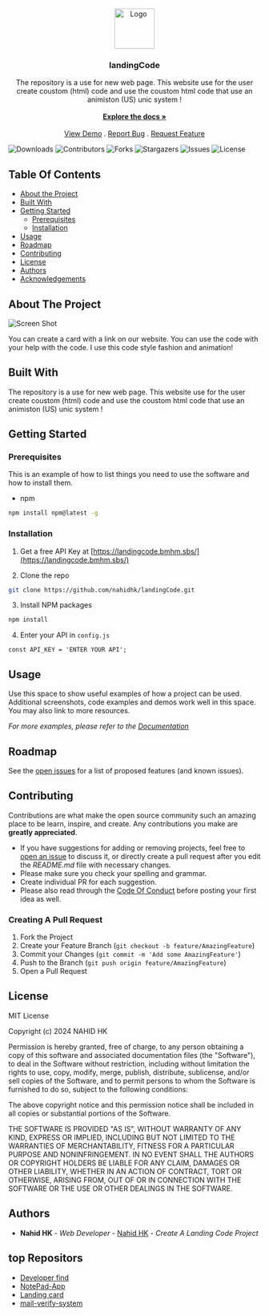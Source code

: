 <br/>
<p align="center">
  <a href="https://github.com/nahidhk/landingCode">
    <img src="https://raw.githubusercontent.com/nahidhk/landingCode/main/img/logo.png" alt="Logo" width="80" height="80">
  </a>

  <h3 align="center">landingCode</h3>

  <p align="center">
    The repository is a use for new web page. This website use for the user create coustom (html) code and use the coustom html code that use an animiston (US) unic system !
    <br/>
    <br/>
    <a href="https://github.com/nahidhk/landingCode"><strong>Explore the docs »</strong></a>
    <br/>
    <br/>
    <a href="https://github.com/nahidhk/landingCode">View Demo</a>
    .
    <a href="https://github.com/nahidhk/landingCode/issues">Report Bug</a>
    .
    <a href="https://github.com/nahidhk/landingCode/issues">Request Feature</a>
  </p>
</p>

![Downloads](https://img.shields.io/github/downloads/nahidhk/landingCode/total) ![Contributors](https://img.shields.io/github/contributors/nahidhk/landingCode?color=dark-green) ![Forks](https://img.shields.io/github/forks/nahidhk/landingCode?style=social) ![Stargazers](https://img.shields.io/github/stars/nahidhk/landingCode?style=social) ![Issues](https://img.shields.io/github/issues/nahidhk/landingCode) ![License](https://img.shields.io/github/license/nahidhk/landingCode) 

## Table Of Contents

* [About the Project](#about-the-project)
* [Built With](#built-with)
* [Getting Started](#getting-started)
  * [Prerequisites](#prerequisites)
  * [Installation](#installation)
* [Usage](#usage)
* [Roadmap](#roadmap)
* [Contributing](#contributing)
* [License](#license)
* [Authors](#authors)
* [Acknowledgements](#acknowledgements)

## About The Project

![Screen Shot](https://raw.githubusercontent.com/nahidhk/landingCode/ecee4f4190700ed9372a3e3184320d25128c8d7f/screen/Screenshot.png)

You can create a card with a link on our website. You can use the code with your help with the code. I use this code style fashion and animation!

## Built With

The repository is a use for new web page. This website use for the user create coustom (html) code and use the coustom html code that use an animiston (US) unic system !

## Getting Started


### Prerequisites

This is an example of how to list things you need to use the software and how to install them.

* npm

```sh
npm install npm@latest -g
```

### Installation

1. Get a free API Key at [https://landingcode.bmhm.sbs/](https://landingcode.bmhm.sbs/)

2. Clone the repo

```sh
git clone https://github.com/nahidhk/landingCode.git
```

3. Install NPM packages

```sh
npm install
```

4. Enter your API in `config.js`

```JS
const API_KEY = 'ENTER YOUR API';
```

## Usage

Use this space to show useful examples of how a project can be used. Additional screenshots, code examples and demos work well in this space. You may also link to more resources.

_For more examples, please refer to the [Documentation](https://example.com)_

## Roadmap

See the [open issues](https://github.com/nahidhk/landingCode/issues) for a list of proposed features (and known issues).

## Contributing

Contributions are what make the open source community such an amazing place to be learn, inspire, and create. Any contributions you make are **greatly appreciated**.
* If you have suggestions for adding or removing projects, feel free to [open an issue](https://github.com/nahidhk/landingCode/issues/new) to discuss it, or directly create a pull request after you edit the *README.md* file with necessary changes.
* Please make sure you check your spelling and grammar.
* Create individual PR for each suggestion.
* Please also read through the [Code Of Conduct](https://github.com/nahidhk/landingCode/blob/main/CODE_OF_CONDUCT.md) before posting your first idea as well.

### Creating A Pull Request

1. Fork the Project
2. Create your Feature Branch (`git checkout -b feature/AmazingFeature`)
3. Commit your Changes (`git commit -m 'Add some AmazingFeature'`)
4. Push to the Branch (`git push origin feature/AmazingFeature`)
5. Open a Pull Request

## License

MIT License

Copyright (c) 2024 NAHID HK

Permission is hereby granted, free of charge, to any person obtaining a copy
of this software and associated documentation files (the "Software"), to deal
in the Software without restriction, including without limitation the rights
to use, copy, modify, merge, publish, distribute, sublicense, and/or sell
copies of the Software, and to permit persons to whom the Software is
furnished to do so, subject to the following conditions:

The above copyright notice and this permission notice shall be included in all
copies or substantial portions of the Software.

THE SOFTWARE IS PROVIDED "AS IS", WITHOUT WARRANTY OF ANY KIND, EXPRESS OR
IMPLIED, INCLUDING BUT NOT LIMITED TO THE WARRANTIES OF MERCHANTABILITY,
FITNESS FOR A PARTICULAR PURPOSE AND NONINFRINGEMENT. IN NO EVENT SHALL THE
AUTHORS OR COPYRIGHT HOLDERS BE LIABLE FOR ANY CLAIM, DAMAGES OR OTHER
LIABILITY, WHETHER IN AN ACTION OF CONTRACT, TORT OR OTHERWISE, ARISING FROM,
OUT OF OR IN CONNECTION WITH THE SOFTWARE OR THE USE OR OTHER DEALINGS IN THE
SOFTWARE.

## Authors

* **Nahid HK** - *Web Developer* - [Nahid HK](https://github.com/nahidhk) - *Create A Landing Code Project*

## top Repositors

* [Developer find](https://github.com/nahidhk/developer-Find)
* [NotePad-App](https://github.com/nahidhk/NotePad-App)
* [Landing card ](https://github.com/nahidhk/Landing-card)
* [mail-verify-system](https://github.com/nahidhk/mail-verify-system-)

